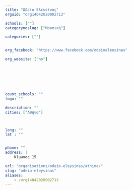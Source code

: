 ```yaml
---
title: "Ωδείο Ελευσίνας"
orguid: "org14042020002713"

schools: [""]
categorynoslug: ["Μουσική"]

categories: [""]


org_facebook: "https://www.facebook.com/odeioeleusinas"

org_website: ["no"]







count_schools: ""
logo: ""

description: ""
cities: ["Αθήνα"]



long: ""
lat : ""


phone: ""
address: |
    Κίμωνος 15

url: "organisations/odeio-eleysinas/athina/"
slug: "odeio-eleysinas"
aliases:
    - /org14042020002713
---
```



